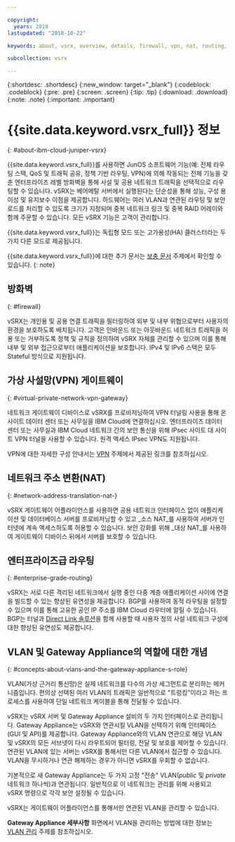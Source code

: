 ```yaml
---

copyright:
  years: 2018
lastupdated: "2018-10-22"

keywords: about, vsrx, overview, details, firewall, vpn, nat, routing, vlan

subcollection: vsrx

---
```


{:shortdesc: .shortdesc}
{:new_window: target="_blank"}
{:codeblock: .codeblock}
{:pre: .pre}
{:screen: .screen}
{:tip: .tip}
{:download: .download}
{:note: .note}
{:important: .important}

# {{site.data.keyword.vsrx_full}} 정보
{: #about-ibm-cloud-juniper-vsrx}

{{site.data.keyword.vsrx_full}}를 사용하면 JunOS 소프트웨어 기능(예: 전체 라우팅 스택, QoS 및 트래픽 공유, 정책 기반 라우팅, VPN)에 의해 작동되는 전체 기능을 갖춘 엔터프라이즈 레벨 방화벽을 통해 사설 및 공용 네트워크 트래픽을 선택적으로 라우팅할 수 있습니다. vSRX는 베어메탈 서버에서 실행된다는 단순성을 통해 성능, 구성 용이성 및 유지보수 이점을 제공합니다. 하드웨어는 여러 VLAN과 연관된 라우팅 및 보안 로드를 처리할 수 있도록 크기가 지정되며 중복 네트워크 링크 및 중복 RAID 어레이와 함께 주문할 수 있습니다. 모든 vSRX 기능은 고객이 관리합니다.

{{site.data.keyword.vsrx_full}}는 독립형 모드 또는 고가용성(HA) 클러스터라는 두 가지 다른 모드로 제공됩니다. 

{{site.data.keyword.vsrx_full}}에 대한 추가 문서는 [보충 문서](/docs/infrastructure/vsrx?topic=vsrx-supplemental-ibm-cloud-juniper-vsrx-documentation) 주제에서 확인할 수 있습니다.
{: note}

## 방화벽
{: #firewall}

vSRX는 개인용 및 공용 연결 트래픽을 필터링하여 외부 및 내부 위협으로부터 사용자의 환경을 보호하도록 배치됩니다. 고객은 인바운드 또는 아웃바운드 네트워크 트래픽을 허용 또는 거부하도록 정책 및 규칙을 정의하여 vSRX 자체를 관리할 수 있으며 이를 통해 내부 및 외부 접근으로부터 애플리케이션을 보호합니다. IPv4 및 IPv6 스택은 모두 Stateful 방식으로 지원됩니다.

## 가상 사설망(VPN) 게이트웨이
{: #virtual-private-network-vpn-gateway}

네트워크 게이트웨이 디바이스로 vSRX를 프로비저닝하여 VPN 터널링 사용을 통해 온사이트 데이터 센터 또는 사무실을 IBM Cloud에 연결하십시오. 엔터프라이즈 데이터 센터 또는 사무실과 IBM Cloud 네트워크 간의 보안 통신을 위해 IPsec 사이트 대 사이트 VPN 터널을 사용할 수 있습니다. 원격 액세스 IPsec VPN도 지원됩니다. 

VPN에 대한 자세한 구성 안내서는 [VPN](/docs/infrastructure/vsrx?topic=vsrx-working-with-vpn#working-with-vpn) 주제에서 제공된 링크를 참조하십시오.

## 네트워크 주소 변환(NAT)
{: #network-address-translation-nat-}

vSRX 게이트웨이 어플라이언스를 사용하면 공용 네트워크 인터페이스 없이 애플리케이션 및 데이터베이스 서버를 프로비저닝할 수 있고 _소스 NAT_를 사용하여 서버가 인터넷에 계속 액세스하도록 허용할 수 있습니다. 보안 강화를 위해 _대상 NAT_를 사용하여 게이트웨이 디바이스 뒤에서 서버를 보호할 수 있습니다. 

## 엔터프라이즈급 라우팅
{: #enterprise-grade-routing}

vSRX는 서로 다른 격리된 네트워크에서 실행 중인 다중 계층 애플리케이션 사이에 연결을 빌드할 수 있는 향상된 유연성을 제공합니다. BGP를 사용하여 동적 라우팅을 설정할 수 있으며 이를 통해 고유한 공인 IP 주소를 IBM Cloud 라우터에 알릴 수 있습니다. BGP는 터널과 [Direct Link 솔루션](/docs/infrastructure/direct-link?topic=direct-link-overview-of-direct-link-offerings#overview-of-direct-link-offerings)을 함께 사용할 때 사용자 정의 사설 네트워크 구성에 대한 향상된 유연성도 제공합니다. 

## VLAN 및 Gateway Appliance의 역할에 대한 개념
{: #concepts-about-vlans-and-the-gateway-appliance-s-role}

VLAN(가상 근거리 통신망)은 실제 네트워크를 다수의 가상 세그먼트로 분리하는 메커니즘입니다. 편의상 선택된 여러 VLAN의 트래픽은 일반적으로 "트렁킹"이라고 하는 프로세스를 사용하여 단일 네트워크 케이블을 통해 전달될 수 있습니다. 

vSRX는 vSRX 서버 및 Gateway Appliance 설비의 두 가지 인터페이스로 관리됩니다. Gateway Appliance는 vSRX와 연관시킬 VLAN을 선택하기 위해 인터페이스(GUI 및 API)를 제공합니다. Gateway Appliance와의 VLAN 연관으로 해당 VLAN 및 vSRX의 모든 서브넷이 다시 라우트되어 필터링, 전달 및 보호를 제어할 수 있습니다. 연관된 VLAN에 있는 서버는 vSRX를 통해서만 다른 VLAN에서 접근할 수 있습니다. VLAN을 무시하거나 연관 해제하는 경우가 아니면 vSRX를 우회할 수 없습니다. 

기본적으로 새 Gateway Appliance는 두 가지 고정 "전송" VLAN(_public_ 및 _private_ 네트워크 하나씩)과 연관됩니다. 일반적으로 이 네트워크는 관리를 위해 사용되고 vSRX 명령으로 각각 보안 설정될 수 있습니다.

vSRX는 게이트웨이 어플라이언스를 통해서만 연관된 VLAN을 관리할 수 있습니다. 

**Gateway Appliance 세부사항** 화면에서 VLAN을 관리하는 방법에 대한 정보는 [VLAN 관리](/docs/infrastructure/vsrx?topic=vsrx-managing-ibm-vlans) 주제를 참조하십시오.
